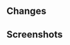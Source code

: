 ## Changes

<!-- Provide a general summary of your changes -->

## Screenshots

<!-- If applicable, Provide screenshots or a short gif of the change -->
